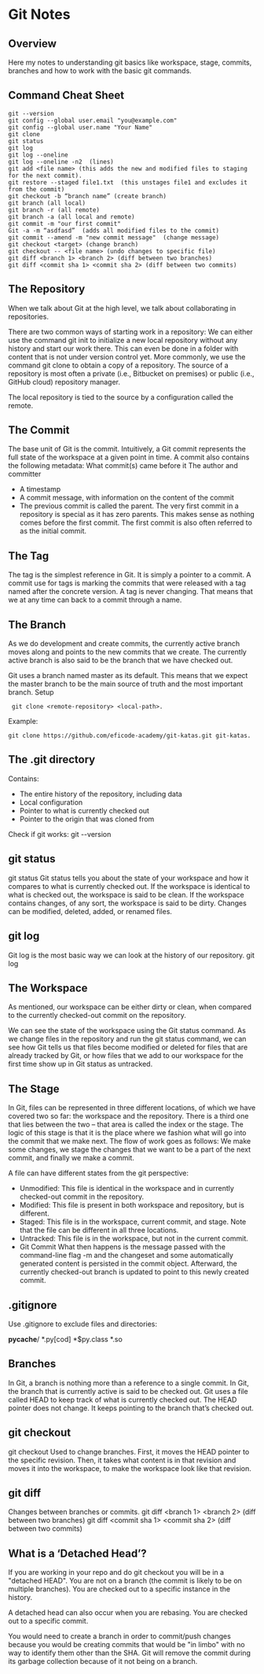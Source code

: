 # Git Notes

## Overview
Here my notes to understanding git basics like workspace, stage, commits, branches and how to work with the basic git commands.

## Command Cheat Sheet
```
git --version
git config --global user.email "you@example.com"
git config --global user.name "Your Name"
git clone
git status
git log
git log --oneline
git log --oneline -n2  (lines)
git add <file name> (this adds the new and modified files to staging for the next commit).
git restore --staged file1.txt  (this unstages file1 and excludes it from the commit)
git checkout -b “branch name” (create branch)
git branch (all local)
git branch -r (all remote)
git branch -a (all local and remote)
git commit -m "our first commit"
Git -a -m “asdfasd”  (adds all modified files to the commit)
git commit --amend -m "new commit message"  (change message)
git checkout <target> (change branch)
git checkout -- <file name> (undo changes to specific file)
git diff <branch 1> <branch 2> (diff between two branches)
git diff <commit sha 1> <commit sha 2> (diff between two commits)
```

## The Repository
When we talk about Git at the high level, we talk about collaborating in repositories. 

There are two common ways of starting work in a repository: We can either use the command git init to initialize a new local repository without any history and start our work there. This can even be done in a folder with content that is not under version control yet. More commonly, we use the command git clone to obtain a copy of a repository. The source of a repository is most often a private (i.e., Bitbucket on premises) or public (i.e., GitHub cloud) repository manager.

The local repository is tied to the source by a configuration called the remote.

## The Commit
The base unit of Git is the commit. Intuitively, a Git commit represents the full state of the workspace at a given point in time. A commit also contains the following metadata:
What commit(s) came before it
The author and committer
* A timestamp
* A commit message, with information on the content of the commit
* The previous commit is called the parent.
The very first commit in a repository is special as it has zero parents. This makes sense as nothing comes before the first commit. The first commit is also often referred to as the initial commit. 

## The Tag
The tag is the simplest reference in Git. It is simply a pointer to a commit. A commit use for tags is marking the commits that were released with a tag named after the concrete version.
A tag is never changing. That means that we at any time can back to a commit through a name. 
 
## The Branch
As we do development and create commits, the currently active branch moves along and points to the new commits that we create. The currently active branch is also said to be the branch that we have checked out.
 
Git uses a branch named master as its default. This means that we expect the master branch to be the main source of truth and the most important branch.
Setup
```
 git clone <remote-repository> <local-path>.
```

Example:
```
git clone https://github.com/eficode-academy/git-katas.git git-katas. 
```

## The .git directory
Contains:
* The entire history of the repository, including data
* Local configuration
* Pointer to what is currently checked out
* Pointer to the origin that was cloned from

Check if git works:
git --version

## git status
git status
Git status tells you about the state of your workspace and how it compares to what is currently checked out. If the workspace is identical to what is checked out, the workspace is said to be clean. If the workspace contains changes, of any sort, the workspace is said to be dirty. Changes can be modified, deleted, added, or renamed files.

## git log
Git log is the most basic way we can look at the history of our repository.
git log

## The Workspace
As mentioned, our workspace can be either dirty or clean, when compared to the currently checked-out commit on the repository.

We can see the state of the workspace using the Git status command. As we change files in the repository and run the git status command, we can see how Git tells us that files become modified or deleted for files that are already tracked by Git, or how files that we add to our workspace for the first time show up in Git status as untracked.

## The Stage
In Git, files can be represented in three different locations, of which we have covered two so far: the workspace and the repository. There is a third one that lies between the two – that area is called the index or the stage. The logic of this stage is that it is the place where we fashion what will go into the commit that we make next. The flow of work goes as follows: We make some changes, we stage the changes that we want to be a part of the next commit, and finally we make a commit. 


A file can have different states from the git perspective:
* Unmodified: This file is identical in the workspace and in currently checked-out commit in the repository.
* Modified: This file is present in both workspace and repository, but is different.
* Staged: This file is in the workspace, current commit, and stage. Note that the file can be different in all three locations.
* Untracked: This file is in the workspace, but not in the current commit.
* Git Commit
What then happens is the message passed with the command-line flag -m and the changeset and some automatically generated content is persisted in the commit object. Afterward, the currently checked-out branch is updated to point to this newly created commit.


## .gitignore
Use .gitignore to exclude files and directories:

__pycache__/
*.py[cod]
*$py.class
*.so

## Branches
In Git, a branch is nothing more than a reference to a single commit. 
In Git, the branch that is currently active is said to be checked out. Git uses a file called HEAD to keep track of what is currently checked out. The HEAD pointer does not change. It keeps pointing to the branch that’s checked out.

## git checkout
git checkout <target>
Used to change branches.
First, it moves the HEAD pointer to the specific revision. Then, it takes what content is in that revision and moves it into the workspace, to make the workspace look like that revision.

## git diff
Changes between branches or commits.
git diff <branch 1> <branch 2> (diff between two branches)
git diff <commit sha 1> <commit sha 2> (diff between two commits)

## What is a ‘Detached Head’?

If you are working in your repo and do git checkout <SHA> you will be in a "detached HEAD". You are not on a branch (the commit is likely to be on multiple branches). You are checked out to a specific instance in the history.
 
A detached head can also occur when you are rebasing. You are checked out to a specific commit.
 
You would need to create a branch in order to commit/push changes because you would be creating commits that would be "in limbo" with no way to identify them other than the SHA. Git will remove the commit during its garbage collection because of it not being on a branch.
